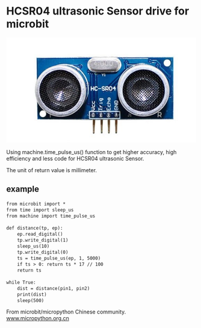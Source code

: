 # HCSR04 ultrasonic Sensor drive for microbit

![](hcsr04.jpg)

Using machine.time_pulse_us() function to get higher accuracy, high efficiency and less code for HCSR04 ultrasonic Sensor. 

The unit of return value is millimeter.


## example

```
from microbit import *
from time import sleep_us
from machine import time_pulse_us

def distance(tp, ep):
    ep.read_digital()
    tp.write_digital(1)
    sleep_us(10)
    tp.write_digital(0)
    ts = time_pulse_us(ep, 1, 5000)
    if ts > 0: return ts * 17 // 100
    return ts

while True:
    dist = distance(pin1, pin2)
    print(dist)
    sleep(500)

```

From microbit/micropython Chinese community.  
www.micropython.org.cn
